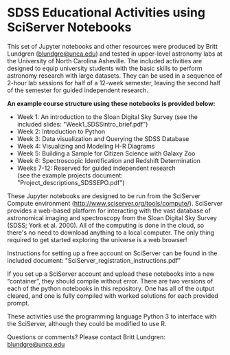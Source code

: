 # SDSS Educational Activities using SciServer Notebooks

This set of Jupyter notebooks and other resources were produced by Britt Lundgren (blundgre@unca.edu) and tested in upper-level astronomy labs at the University of North Carolina Asheville.  The included activities are designed to equip university students with the basic skills to perform astronomy research with large datasets. They can be used in a sequence of 2-hour lab sessions for half of a 12-week semester, leaving the second half of the semester for guided independent research.  

**An example course structure using these notebooks is provided below:**

- Week 1: An introduction to the Sloan Digital Sky Survey 
             (see the included slides: "Week1_SDSSintro_brief.pdf")
- Week 2: Introduction to Python
- Week 3: Data visualization and Querying the SDSS Database
- Week 4: Visualizing and Modeling H-R Diagrams
- Week 5: Building a Sample for Citizen Science with Galaxy Zoo
- Week 6: Spectroscopic Identification and Redshift Determination
- Weeks 7-12: Reserved for guided independent research  
              (see the example projects document: "Project_descriptions_SDSSEPO.pdf")


These Jupyter notebooks are designed to be run from the SciServer Compute environment (http://www.sciserver.org/tools/compute/). SciServer provides a web-based platform for interacting with the vast database of astronomical imaging and spectroscopy from the Sloan Digital Sky Survey (SDSS; York et al. 2000).  All of the computing is done in the cloud, so there's no need to download anything to a local computer.  The only thing required to get started exploring the universe is a web browser! 

Instructions for setting up a free account on SciServer can be found in the included document: "SciServer_registration_instructions.pdf"

If you set up a SciServer account and upload these notebooks into a new “container”, they should compile without error.  There are two versions of each of the python notebooks in this repository. One has all of the output cleared, and one is fully compiled with worked solutions for each provided prompt. 

These activities use the programming language Python 3 to interface with the SciServer, although they could be modified to use R. 

Questions or comments?  Please contact Britt Lundgren: blundgre@unca.edu
